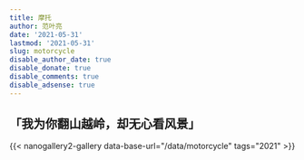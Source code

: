 ```yaml
---
title: 摩托
author: 范叶亮
date: '2021-05-31'
lastmod: '2021-05-31'
slug: motorcycle
disable_author_date: true
disable_donate: true
disable_comments: true
disable_adsense: true
---
```


## 「我为你翻山越岭，却无心看风景」

{{< nanogallery2-gallery data-base-url="/data/motorcycle" tags="2021" >}}
